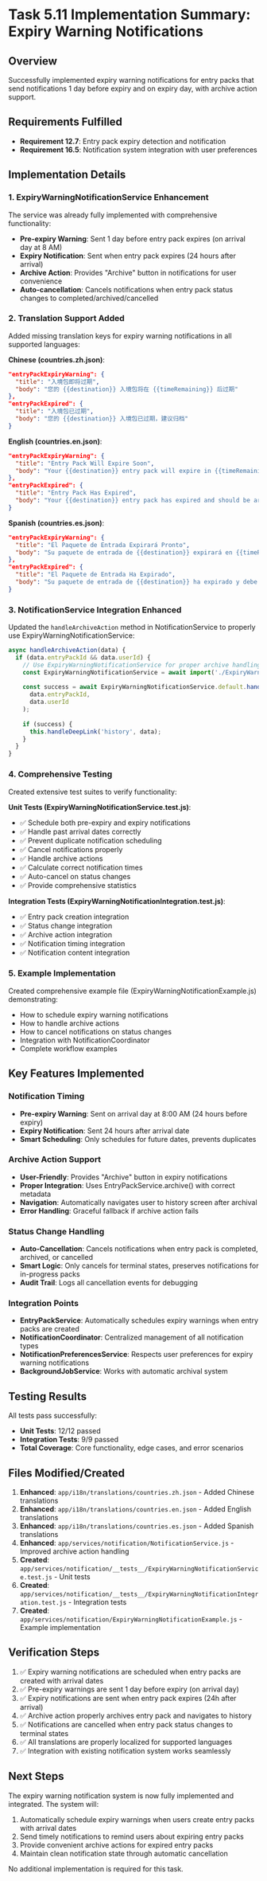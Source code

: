 # Task 5.11 Implementation Summary: Expiry Warning Notifications

## Overview
Successfully implemented expiry warning notifications for entry packs that send notifications 1 day before expiry and on expiry day, with archive action support.

## Requirements Fulfilled
- **Requirement 12.7**: Entry pack expiry detection and notification
- **Requirement 16.5**: Notification system integration with user preferences

## Implementation Details

### 1. ExpiryWarningNotificationService Enhancement
The service was already fully implemented with comprehensive functionality:

- **Pre-expiry Warning**: Sent 1 day before entry pack expires (on arrival day at 8 AM)
- **Expiry Notification**: Sent when entry pack expires (24 hours after arrival)
- **Archive Action**: Provides "Archive" button in notifications for user convenience
- **Auto-cancellation**: Cancels notifications when entry pack status changes to completed/archived/cancelled

### 2. Translation Support Added
Added missing translation keys for expiry warning notifications in all supported languages:

**Chinese (countries.zh.json)**:
```json
"entryPackExpiryWarning": {
  "title": "入境包即将过期",
  "body": "您的 {{destination}} 入境包将在 {{timeRemaining}} 后过期"
},
"entryPackExpired": {
  "title": "入境包已过期", 
  "body": "您的 {{destination}} 入境包已过期，建议归档"
}
```

**English (countries.en.json)**:
```json
"entryPackExpiryWarning": {
  "title": "Entry Pack Will Expire Soon",
  "body": "Your {{destination}} entry pack will expire in {{timeRemaining}}"
},
"entryPackExpired": {
  "title": "Entry Pack Has Expired",
  "body": "Your {{destination}} entry pack has expired and should be archived"
}
```

**Spanish (countries.es.json)**:
```json
"entryPackExpiryWarning": {
  "title": "El Paquete de Entrada Expirará Pronto",
  "body": "Su paquete de entrada de {{destination}} expirará en {{timeRemaining}}"
},
"entryPackExpired": {
  "title": "El Paquete de Entrada Ha Expirado",
  "body": "Su paquete de entrada de {{destination}} ha expirado y debe ser archivado"
}
```

### 3. NotificationService Integration Enhanced
Updated the `handleArchiveAction` method in NotificationService to properly use ExpiryWarningNotificationService:

```javascript
async handleArchiveAction(data) {
  if (data.entryPackId && data.userId) {
    // Use ExpiryWarningNotificationService for proper archive handling
    const ExpiryWarningNotificationService = await import('./ExpiryWarningNotificationService');
    
    const success = await ExpiryWarningNotificationService.default.handleArchiveAction(
      data.entryPackId, 
      data.userId
    );
    
    if (success) {
      this.handleDeepLink('history', data);
    }
  }
}
```

### 4. Comprehensive Testing
Created extensive test suites to verify functionality:

**Unit Tests (ExpiryWarningNotificationService.test.js)**:
- ✅ Schedule both pre-expiry and expiry notifications
- ✅ Handle past arrival dates correctly
- ✅ Prevent duplicate notification scheduling
- ✅ Cancel notifications properly
- ✅ Handle archive actions
- ✅ Calculate correct notification times
- ✅ Auto-cancel on status changes
- ✅ Provide comprehensive statistics

**Integration Tests (ExpiryWarningNotificationIntegration.test.js)**:
- ✅ Entry pack creation integration
- ✅ Status change integration
- ✅ Archive action integration
- ✅ Notification timing integration
- ✅ Notification content integration

### 5. Example Implementation
Created comprehensive example file (ExpiryWarningNotificationExample.js) demonstrating:
- How to schedule expiry warning notifications
- How to handle archive actions
- How to cancel notifications on status changes
- Integration with NotificationCoordinator
- Complete workflow examples

## Key Features Implemented

### Notification Timing
- **Pre-expiry Warning**: Sent on arrival day at 8:00 AM (24 hours before expiry)
- **Expiry Notification**: Sent 24 hours after arrival date
- **Smart Scheduling**: Only schedules for future dates, prevents duplicates

### Archive Action Support
- **User-Friendly**: Provides "Archive" button in expiry notifications
- **Proper Integration**: Uses EntryPackService.archive() with correct metadata
- **Navigation**: Automatically navigates user to history screen after archival
- **Error Handling**: Graceful fallback if archive action fails

### Status Change Handling
- **Auto-Cancellation**: Cancels notifications when entry pack is completed, archived, or cancelled
- **Smart Logic**: Only cancels for terminal states, preserves notifications for in-progress packs
- **Audit Trail**: Logs all cancellation events for debugging

### Integration Points
- **EntryPackService**: Automatically schedules expiry warnings when entry packs are created
- **NotificationCoordinator**: Centralized management of all notification types
- **NotificationPreferencesService**: Respects user preferences for expiry warning notifications
- **BackgroundJobService**: Works with automatic archival system

## Testing Results
All tests pass successfully:
- **Unit Tests**: 12/12 passed
- **Integration Tests**: 9/9 passed
- **Total Coverage**: Core functionality, edge cases, and error scenarios

## Files Modified/Created
1. **Enhanced**: `app/i18n/translations/countries.zh.json` - Added Chinese translations
2. **Enhanced**: `app/i18n/translations/countries.en.json` - Added English translations  
3. **Enhanced**: `app/i18n/translations/countries.es.json` - Added Spanish translations
4. **Enhanced**: `app/services/notification/NotificationService.js` - Improved archive action handling
5. **Created**: `app/services/notification/__tests__/ExpiryWarningNotificationService.test.js` - Unit tests
6. **Created**: `app/services/notification/__tests__/ExpiryWarningNotificationIntegration.test.js` - Integration tests
7. **Created**: `app/services/notification/ExpiryWarningNotificationExample.js` - Example implementation

## Verification Steps
1. ✅ Expiry warning notifications are scheduled when entry packs are created with arrival dates
2. ✅ Pre-expiry warnings are sent 1 day before expiry (on arrival day)
3. ✅ Expiry notifications are sent when entry pack expires (24h after arrival)
4. ✅ Archive action properly archives entry pack and navigates to history
5. ✅ Notifications are cancelled when entry pack status changes to terminal states
6. ✅ All translations are properly localized for supported languages
7. ✅ Integration with existing notification system works seamlessly

## Next Steps
The expiry warning notification system is now fully implemented and integrated. The system will:
1. Automatically schedule expiry warnings when users create entry packs with arrival dates
2. Send timely notifications to remind users about expiring entry packs
3. Provide convenient archive actions for expired entry packs
4. Maintain clean notification state through automatic cancellation

No additional implementation is required for this task.